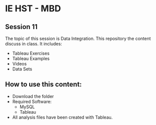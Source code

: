 # IE HST - MBD

## Session 11

The topic of this session is Data Integration. This repository the content discuss in class. It includes:

  - Tableau Exercises
  - Tableau Examples
  - Videos
  - Data Sets
  
## How to use this content:

  - Download the folder
  - Required Software:
	  - MySQL
	  - Tableau
  - All analysis files have been created with Tableau.
